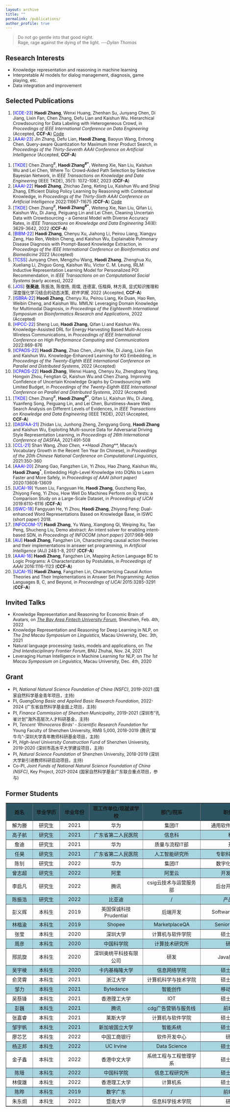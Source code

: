 ```yaml
---
layout: archive
title: ""
permalink: /publications/
author_profile: true
---
```



> Do not go gentle into that good night.<br>
Rage, rage against the dying of the light. ---<cite>Dylan Thomas</cite>

Research Interests
------
* Knowledge representation and reasoning in machine learning
* Interpretable AI models for dialog management, diagnosis, game playing, etc.
* Data integration and improvement

<span id='publist'>Selected Publications</span>
------
1. [<font color=Blue>ICDE-23</font>] **Haodi Zhang**, Wenxi Huang, Zhenhan Su, Junyang Chen, Di Jiang, Lixin Fan, Chen Zhang, Defu Lian and Kaishun Wu. Hierarchical Crowdsourcing for Data Labeling with Heterogeneous Crowd, in _Proceedings of IEEE International Conference on Data Engineering_ (Accepted, **CCF-A**) <a href="https://github.com/ResearchGroupHdZhang/HC-code">Code</a>
1. [<font color=Blue>AAAI-23</font>] Jin Zhang, Defu Lian, **Haodi Zhang**, Baoyun Wang, Enhong Chen. Query-aware Quantization for Maximum Inner Product Search, in _Proceedings of the Thirty-Seventh AAAI Conference on Artificial Intelligence_ (Accepted, **CCF-A**)
<!--- 1. [<font color=Blue>IEEE TCSS</font>] Junyang Chen, Mengzhu Wang, **Haodi Zhang**, Zhiguo Gong, Zhidan Liu, Kaishun Wu, Victor Leung, From Where and Where To Go: Deep User Interest Exploration for Sequential Location Recommendation, in _IEEE Transactions on Neural Networks and Learning Systems_ 2022 (Accepted)--->
1. [<font color=Blue>TKDE</font>] Chen Zhang<sup>#</sup>, **Haodi Zhang<sup>#*</sup>**, Weiteng Xie, Nan Liu, Kaishun Wu and Lei Chen, Where To: Crowd-Aided Path Selection by Selective Bayesian Network, in _IEEE Transactions on Knowledge and Data Engineering_ (IEEE TKDE), 35(1): 1072-1087, 2023 (**CCF-A**)
1. [<font color=Blue>AAAI-22</font>] **Haodi Zhang**, Zhichao Zeng, Keting Lu, Kaishun Wu and Shiqi Zhang, Efficient Dialog Policy Learning by Reasoning with Contextual Knowledge, in _Proceedings of the Thirty-Sixth AAAI Conference on Artificial Intelligence_ 2022:11667-11675 (**CCF-A**) <a href="https://github.com/ResearchGroupHdZhang/DPL_AAAI22">Code</a>
1. [<font color=Blue>TKDE</font>] Chen Zhang<sup>#</sup>, **Haodi Zhang<sup>#*</sup>**, Weiteng Xie, Nan Liu, Qifan Li, Kaishun Wu, Di Jiang, Peiguang Lin and Lei Chen, Cleaning Uncertain Data with Crowdsourcing - a General Model with Diverse Accuracy Rates, in _IEEE Transactions on Knowledge and Data Engineering_ 34(8): 3629-3642, 2022 (**CCF-A**)
1. [<font color=Blue>BIBM-22</font>] **Haodi Zhang**, Chenyu Xu, Jiahong Li, Peirou Liang, Xiangyu Zeng, Hao Ren, Weibin Cheng, and Kaishun Wu, Explainable Pulmonary Disease Diagnosis with Prompt-Based Knowledge Extraction, in _Proceedings of the IEEE International Conference on Bioinformatics and Biomedicine_ 2022 (Accepted)
1. [<font color=Blue>TCSS</font>] Junyang Chen, Mengzhu Wang, **Haodi Zhang**, Zhenghua Xu, Xueliang Li, Zhiguo Gong, Kaishun Wu, Victor C. M. Leung, IRLM: Inductive Representation Learning Model for Personalized POI Recommendation, in _IEEE Transactions on on Computational Social Systems_ (early access), 2022 
1. [<font color=Blue>JOS</font>] **张昊迪**, 陈振浩, 陈俊扬, 周熠, 连德富, 伍楷舜, 林方真, 显式知识推理和深度强化学习结合的动态决策, _软件学报_, 2022 (Accepted, **CCF-A**)
1. [<font color=Blue>ISBRA-22</font>] **Haodi Zhang**, Chenyu Xu, Peirou Liang, Ke Duan, Hao Ren, Weibin Cheng, and Kaishun Wu. MMLN: Leveraging Domain Knowledge for Multimodal Diagnosis, in _Proceedings of the Eighteenth International Symposium on Bioinformatics Research and Applications_, 2022 (Accepted)
1. [<font color=Blue>HPCC-22</font>] Sheng Luo, **Haodi Zhang**, Qifan Li and Kaishun Wu. Knowledge-Assisted DRL for Energy
Harvesting Based Multi-Access Wireless Communications, in _Proceedings of IEEE International Conference on High Performance Computing and Communications_ 2022:869-876
1. [<font color=Blue>ICPADS-22</font>] **Haodi Zhang**, Zhao Chen, Jinyin Nie, Di Jiang, Lixin Fan and Kaishun Wu. Knowledge-Enhanced Learning for KG Embedding, in _Proceedings of the Twenty-Eighth IEEE International Conference on Parallel and Distributed Systems_, 2022 (Accepted)
1. [<font color=Blue>ICPADS-22</font>] **Haodi Zhang**, Wenxi Huang, Chenyu Xu, Zhengbang Yang, Hongxin Zhou, Fengtian Qi, Kaishun Wu and Chen Zhang. Improving Confidence of Uncertain Knowledge Graphs by Crowdsourcing with Limited Budget, in _Proceedings of the Twenty-Eighth IEEE International Conference on Parallel and Distributed Systems_, 2022 (Accepted)
1. [<font color=Blue>TKDE</font>] Chen Zhang<sup>#</sup>, **Haodi Zhang<sup>#*</sup>**, Qifan Li, Kaishun Wu, Di Jiang, Yuanfeng Song, Peiguang Lin, and Lei Chen, Burstiness-Aware Web Search Analysis on Different Levels of Evidences, in _IEEE Transactions on Knowledge and Data Engineering_ (IEEE TKDE), 2021 (Accepted, **CCF-A**)
1. [<font color=Blue>DASFAA-21</font>] Zhidan Liu, Junhong Zheng, Zengyang Gong, **Haodi Zhang** and Kaishun Wu, Exploiting Multi-source Data for Adversarial Driving Style Representation Learning, in _Proceedings of 26th International Conference of DASFAA_, 2021:491-508 
1. [<font color=Blue>CCL-21</font>] Shan Wang<sup>*</sup>, Zhao Chen, **Haodi Zhang<sup>*</sup>**, Macau’s Vocabulary Growth in the Recent Ten Year (In Chinese), in _Proceedings of the 20th Chinese National Conference on Computational Linguistics_, 2021:350-360
1. [<font color=Blue>AAAI-20</font>] Zihang Gao, Fangzhen Lin, Yi Zhou, Hao Zhang, Kaishun Wu, **Haodi Zhang<sup>*</sup>**, Embedding High-Level Knowledge into DQNs to Learn Faster and More Safely, in _Proceedings of AAAI (short paper)_ 2020:13608-13609
1. [<font color=Blue>IJCAI-19</font>] Yusen Liu, Fangyuan He, **Haodi Zhang**, Guozheng Rao, Zhiyong Feng, Yi Zhou, How Well Do Machines Perform on IQ tests: a Comparison Study on a Large-Scale Dataset, in _Proceedings of IJCAI_ 2019:6110-6116 (**CCF-A**)
1. [<font color=Blue>ISWC-18</font>] Fangyuan He, Yi Zhou, **Haodi Zhang**, Zhiyong Feng: Dual-enhanced Word Representations Based on Knowledge Base, in ISWC (short paper) 2018.
1. [<font color=Blue>INFOCOM-17</font>] **Haodi Zhang**, Yu Wang, Xiangtong Qi, Weiping Xu, Tao Peng, Shucheng Liu, Demo abstract: An intent solver for enabling intent-based SDN, in _Proceedings of INFOCOM (short paper)_ 2017:968-969
1. [<font color=Blue>AIJ</font>] **Haodi Zhang**, Fangzhen Lin, Characterizing causal action theories and their implementations in answer set programming, in _Artificial Intelligence_ (AIJ) 248:1-8, 2017 (**CCF-A**)
1. [<font color=Blue>AAAI-16</font>] **Haodi Zhang**, Fangzhen Lin, Mapping Action Language BC to Logic Programs: A Characterization by Postulates, in _Proceedings of AAAI_ 2016:1116-1123 (**CCF-A**)
1. [<font color=Blue>IJCAI-15</font>] **Haodi Zhang**, Fangzhen Lin, Characterizing Causal Action Theories and Their Implementations in Answer Set Programming: Action Languages B, C, and Beyond, in _Proceedings of IJCAI_ 2015:3285-3291 (**CCF-A**)


Invited Talks
------
* Knowledge Representation and Reasoning for Economic Brain of Avatars, on _[The Bay Area Fintech University Forum](https://mp.weixin.qq.com/s/ssm4M0IlVAdh8KV_8CTVYA)_, Shenzhen, Feb. 4th, 2022
* Knowledge Representation and Reasoning for Deep Learning in NLP, on _The 2nd Macau Symposium on Linguistics_, Macau University, Dec. 3th, 2021
* Natural language processing: tasks, models and applications, on _The 2nd Interdisciplinary Frontier Forum_, BNU Zhuhai, Nov. 24, 2021
* Leveraging Human Intelligence in Machine Learning for NLP, on _The 1st Macau Symposium on Linguistics_, Macau University, Dec. 4th, 2020

Grant
------
* PI, _National Natural Science Foundation of China (NSFC)_, 2019-2021 (国家自然科学基金青年项目，主持)
* PI, _GuangDong Basic and Applied Basic Research Foundation_, 2022-2024 (广东省自然科学基金面上项目，主持)
* PI, _Finance Commission of Shenzhen Municipality_, 2019-2021 (深圳市“孔雀计划”海外高层次人才科研基金，主持)
* PI, _Tencent 'Rhinoceros Birds' - Scientific Research Foundation_ for Young Faculty of Shenzhen University, RMB 5,000, 2018-2019 (腾讯“犀牛鸟”-深圳大学青年教师科研基金项目，主持)
* PI, _High-level University Construction Fund_ of Shenzhen University, 2019-2020 (深圳市高水平大学建设项目，主持)
* PI, _Natural Science Foundation_ of Shenzhen University, 2018-2019 (深圳大学新引进教师科研启动项目，主持)
* Co-PI, _Joint Funds of National Natural Science Foundation of China (NSFC)_, Key Project, 2021-2024 (国家自然科学基金广东联合重点项目，参与)



<div style='display: none'>
Research Group Members
------

* Current students
  * Chenyu Xu, MPhil student, 2020.09-now
  * Wenxi Huang, MPhil student, 2020.09-now
  * Jinyin Nie, MPhil student, 2021.09-now
  * Min Cai, MPhil student, 2021.09-now
  * Jiping Zhang, MPhil student, 2021.09-now
  * Zhiqin Kuang, MPhil student, 2021.09-now
  
* Graduated students
  * Weiteng Xie, MPhil student, 2018.09~2021.06, Huawei 
  * Di Zhan, MPhil student, 2018.09-2021.06, Huawei 
  * Zihang Gao, MPhil student, 2018.09-2021.06, Guangdong second provincal general hospital
  * Hao Ren, MPhil student, 2018.09-2021.06, Guangdong second provincal general hospital
  * Qifan Li, MPhil student, 2019.09-2022.06, Tencent
  * Zhao Chen, MPhil student, 2019.09-2022.06, Huawei
  * Zhenhao Chen, MPhil student, 2019.09-2022.06, BYD
  * Zhichao Zeng, MPhil student, 2019.09-2022.06, Alibaba


{% if author.googlescholar %}
  You can also find my articles on <u><a href="{{author.googlescholar}}">my Google Scholar profile</a>.</u>
{% endif %}

{% include base_path %}

{% for post in site.publications reversed %}
  {% include archive-single.html %}
{% endfor %}
</div>


Former Students
------
<style>
tr:nth-child(even) {background-color: #A9D5E1;}
tr:hover {background-color: #2C5561;color:white;}
</style>
<table border="1" cellspacing="0" style="border-collapse:collapse; width:850px">
  <thead>
    <tr style="background-color:#2C5561">
      <th scope="col" style="height:24px; text-align:center; width:100px"><strong>姓名</strong></th>
      <th scope="col" style="height:24px; text-align:center; width:100px">毕业学历</th>
      <th scope="col" style="height:24px; text-align:center; width:100px"><strong>毕业年份</strong></th>
      <th scope="col" style="height:24px; text-align:center; width:200px"><strong>现工作单位/现就读学校</strong></th>
      <th scope="col" style="height:24px; text-align:center; width:200px"><strong>部门/院系</strong></th>
      <th scope="col" style="height:24px; text-align:center; width:200px"><strong>职位全称</strong></th>
    </tr>
  </thead>
  <tbody>
    <tr>
      <td style="height:24px; text-align:center; width:70px">解为滕</td>
      <td style="height:24px; text-align:center; width:70px">研究生</td>
      <td style="height:24px; text-align:center; width:70px">2021</td>
      <td style="height:24px; text-align:center; width:174px">华为</td>
      <td style="height:24px; text-align:center; width:180px">集团IT</td>
      <td style="height:24px; text-align:center; width:266px">通用软件开发工程师</td>
    </tr>
    <tr>
      <td style="height:24px; text-align:center; width:70px">高子航</td>
      <td style="height:24px; text-align:center; width:63px">研究生</td>
      <td style="height:24px; text-align:center; width:54px">2021</td>
      <td style="height:24px; text-align:center; width:174px">广东省第二人民医院</td>
      <td style="height:24px; text-align:center; width:180px">信息科</td>
      <td style="height:24px; text-align:center; width:266px">科员</td>
    </tr>
    <tr>
      <td style="height:24px; text-align:center; width:70px">詹迪</td>
      <td style="height:24px; text-align:center; width:63px">研究生</td>
      <td style="height:24px; text-align:center; width:54px">2021</td>
      <td style="height:24px; text-align:center; width:174px">华为</td>
      <td style="height:24px; text-align:center; width:180px">质量与流程IT部</td>
      <td style="height:24px; text-align:center; width:266px">开发</td>
    </tr>
    <tr>
      <td style="height:24px; text-align:center; width:70px">任昊</td>
      <td style="height:24px; text-align:center; width:63px">研究生</td>
      <td style="height:24px; text-align:center; width:54px">2021</td>
      <td style="height:24px; text-align:center; width:174px">广东省第二人民医院</td>
      <td style="height:24px; text-align:center; width:180px">人工智能研究所</td>
      <td style="height:24px; text-align:center; width:266px">专职科研人员岗</td>
    </tr>
    <tr>
      <td style="height:24px; text-align:center; width:70px">陈钊</td>
      <td style="height:24px; text-align:center; width:63px">研究生</td>
      <td style="height:24px; text-align:center; width:54px">2022</td>
      <td style="height:24px; text-align:center; width:174px">华为</td>
      <td style="height:24px; text-align:center; width:180px">集团IT</td>
      <td style="height:24px; text-align:center; width:266px">数字化IT工程师</td>
    </tr>
    <tr>
      <td style="height:24px; text-align:center; width:70px">曾志超</td>
      <td style="height:24px; text-align:center; width:63px">研究生</td>
      <td style="height:24px; text-align:center; width:54px">2022</td>
      <td style="height:24px; text-align:center; width:174px">阿里</td>
      <td style="height:24px; text-align:center; width:180px">阿里云</td>
      <td style="height:24px; text-align:center; width:266px">开发工程师</td>
    </tr>
    <tr>
      <td style="height:24px; text-align:center; width:70px">李启凡</td>
      <td style="height:24px; text-align:center; width:63px">研究生</td>
      <td style="height:24px; text-align:center; width:54px">2022</td>
      <td style="height:24px; text-align:center; width:174px">腾讯</td>
      <td style="height:24px; text-align:center; width:180px">csig云技术与运营服务部</td>
      <td style="height:24px; text-align:center; width:266px">后台开发工程师</td>
    </tr>
    <tr>
      <td style="height:24px; text-align:center; width:70px">陈振浩</td>
      <td style="height:24px; text-align:center; width:63px">研究生</td>
      <td style="height:24px; text-align:center; width:54px">2022</td>
      <td style="height:24px; text-align:center; width:174px">比亚迪</td>
      <td style="height:24px; text-align:center; width:180px">/</td>
      <td style="height:24px; text-align:center; width:266px">产品经理</td>
    </tr>
    <tr>
      <td style="height:24px; text-align:center; width:70px">彭义辉</td>
      <td style="height:24px; text-align:center; width:63px">本科生</td>
      <td style="height:24px; text-align:center; width:54px">2019</td>
      <td style="height:24px; text-align:center; width:174px">英国保诚科技 Prudential</td>
      <td style="height:24px; text-align:center; width:180px">后端开发</td>
      <td style="height:24px; text-align:center; width:266px">Software Engineer</td>
    </tr>
    <tr>
      <td style="height:24px; text-align:center; width:70px">林楷渝</td>
      <td style="height:24px; text-align:center; width:63px">本科生</td>
      <td style="height:24px; text-align:center; width:54px">2019</td>
      <td style="height:24px; text-align:center; width:174px">Shopee</td>
      <td style="height:24px; text-align:center; width:180px">MarketplaceQA</td>
      <td style="height:24px; text-align:center; width:266px">Senior Engineer</td>
    </tr>
    <tr>
      <td style="height:24px; text-align:center; width:70px">张莹</td>
      <td style="height:24px; text-align:center; width:63px">本科生</td>
      <td style="height:24px; text-align:center; width:54px">2020</td>
      <td style="height:24px; text-align:center; width:174px">深圳大学</td>
      <td style="height:24px; text-align:center; width:180px">计算机与软件学院</td>
      <td style="height:24px; text-align:center; width:266px">硕士研究生</td>
    </tr>
    <tr>
      <td style="height:24px; text-align:center; width:70px">周彦</td>
      <td style="height:24px; text-align:center; width:63px">本科生</td>
      <td style="height:24px; text-align:center; width:54px">2020</td>
      <td style="height:24px; text-align:center; width:174px">中国科学院</td>
      <td style="height:24px; text-align:center; width:180px">计算技术研究所</td>
      <td style="height:24px; text-align:center; width:266px">研究生</td>
    </tr>
    <tr>
      <td style="height:24px; text-align:center; width:70px">邢凯旋</td>
      <td style="height:24px; text-align:center; width:63px">本科生</td>
      <td style="height:24px; text-align:center; width:54px">2020</td>
      <td style="height:24px; text-align:center; width:174px">深圳奥统平科技有限公司</td>
      <td style="height:24px; text-align:center; width:180px">研发</td>
      <td style="height:24px; text-align:center; width:266px">Java后台开发</td>
    </tr>
    <tr>
      <td style="height:24px; text-align:center; width:70px">吴宇棱</td>
      <td style="height:24px; text-align:center; width:63px">本科生</td>
      <td style="height:24px; text-align:center; width:54px">2020</td>
      <td style="height:24px; text-align:center; width:174px">卡内基梅隆大学</td>
      <td style="height:24px; text-align:center; width:180px">信息网络学院</td>
      <td style="height:24px; text-align:center; width:266px">硕士研究生</td>
    </tr>
    <tr>
      <td style="height:24px; text-align:center; width:70px">俞灵霄</td>
      <td style="height:24px; text-align:center; width:63px">本科生</td>
      <td style="height:24px; text-align:center; width:54px">2021</td>
      <td style="height:24px; text-align:center; width:174px">浙江大学</td>
      <td style="height:24px; text-align:center; width:180px">计算机科学与技术学院</td>
      <td style="height:24px; text-align:center; width:266px">硕士研究生</td>
    </tr>
    <tr>
      <td style="height:24px; text-align:center; width:70px">邹力</td>
      <td style="height:24px; text-align:center; width:63px">本科生</td>
      <td style="height:24px; text-align:center; width:54px">2021</td>
      <td style="height:24px; text-align:center; width:174px">Bytedance</td>
      <td style="height:24px; text-align:center; width:180px">智能创作</td>
      <td style="height:24px; text-align:center; width:266px">移动端研发</td>
    </tr>
    <tr>
      <td style="height:23px; text-align:center; width:70px">吴蔡锋</td>
      <td style="height:23px; text-align:center; width:63px">本科生</td>
      <td style="height:23px; text-align:center; width:54px">2021</td>
      <td style="height:23px; text-align:center; width:174px">香港理工大学</td>
      <td style="height:23px; text-align:center; width:180px">IOT</td>
      <td style="height:23px; text-align:center; width:266px">硕士研究生</td>
    </tr>
    <tr>
      <td style="height:24px; text-align:center; width:70px">彭巍</td>
      <td style="height:24px; text-align:center; width:63px">本科生</td>
      <td style="height:24px; text-align:center; width:54px">2021</td>
      <td style="height:24px; text-align:center; width:174px">腾讯</td>
      <td style="height:24px; text-align:center; width:180px">cdg广告营销与服务线</td>
      <td style="height:24px; text-align:center; width:266px">前端开发</td>
    </tr>
    <tr>
      <td style="height:24px; text-align:center; width:70px">张嘉睿</td>
      <td style="height:24px; text-align:center; width:63px">本科生</td>
      <td style="height:24px; text-align:center; width:54px">2021</td>
      <td style="height:24px; text-align:center; width:174px">莱斯大学</td>
      <td style="height:24px; text-align:center; width:180px">计算机与软件学院</td>
      <td style="height:24px; text-align:center; width:266px">硕士研究生</td>
    </tr>
    <tr>
      <td style="height:24px; text-align:center; width:70px">邹宇帆</td>
      <td style="height:24px; text-align:center; width:63px">本科生</td>
      <td style="height:24px; text-align:center; width:54px">2021</td>
      <td style="height:24px; text-align:center; width:174px">新加坡国立大学</td>
      <td style="height:24px; text-align:center; width:180px">智能系统</td>
      <td style="height:24px; text-align:center; width:266px">硕士研究生</td>
    </tr>
    <tr>
      <td style="height:24px; text-align:center; width:70px">廖芯艺</td>
      <td style="height:24px; text-align:center; width:63px">本科生</td>
      <td style="height:24px; text-align:center; width:54px">2022</td>
      <td style="height:24px; text-align:center; width:174px">中国工商银行</td>
      <td style="height:24px; text-align:center; width:180px">软件开发中心</td>
      <td style="height:24px; text-align:center; width:266px">研发岗</td>
    </tr>
    <tr>
      <td style="height:24px; text-align:center; width:70px">杨正邦</td>
      <td style="height:24px; text-align:center; width:63px">本科生</td>
      <td style="height:24px; text-align:center; width:54px">2022</td>
      <td style="height:24px; text-align:center; width:174px">UC Irvine</td>
      <td style="height:24px; text-align:center; width:180px">Data Science</td>
      <td style="height:24px; text-align:center; width:266px">硕士研究生</td>
    </tr>
    <tr>
      <td style="height:24px; text-align:center; width:70px">金子鑫</td>
      <td style="height:24px; text-align:center; width:63px">本科生</td>
      <td style="height:24px; text-align:center; width:54px">2022</td>
      <td style="height:24px; text-align:center; width:174px">香港中文大学</td>
      <td style="height:24px; text-align:center; width:180px">系统工程与工程管理学系</td>
      <td style="height:24px; text-align:center; width:266px">硕士研究生</td>
    </tr>
    <tr>
      <td style="height:24px; text-align:center; width:70px">陈瑨</td>
      <td style="height:24px; text-align:center; width:63px">本科生</td>
      <td style="height:24px; text-align:center; width:54px">2022</td>
      <td style="height:24px; text-align:center; width:174px">中国科学院</td>
      <td style="height:24px; text-align:center; width:180px">信息工程研究所</td>
      <td style="height:24px; text-align:center; width:266px">硕士研究生</td>
    </tr>
    <tr>
      <td style="height:24px; text-align:center; width:70px">林俊雄</td>
      <td style="height:24px; text-align:center; width:63px">本科生</td>
      <td style="height:24px; text-align:center; width:54px">2022</td>
      <td style="height:24px; text-align:center; width:174px">香港理工大学</td>
      <td style="height:24px; text-align:center; width:180px">计算机系</td>
      <td style="height:24px; text-align:center; width:266px">硕士研究生</td>
    </tr>
    <tr>
      <td style="height:24px; text-align:center; width:70px">陈晔</td>
      <td style="height:24px; text-align:center; width:63px">本科生</td>
      <td style="height:24px; text-align:center; width:54px">2019</td>
      <td style="height:24px; text-align:center; width:174px">数字广东</td>
      <td style="height:24px; text-align:center; width:180px">/</td>
      <td style="height:24px; text-align:center; width:266px">前端开发</td>
    </tr>
    <tr>
      <td style="height:24px; text-align:center; width:70px">朱东炯</td>
      <td style="height:24px; text-align:center; width:63px">本科生</td>
      <td style="height:24px; text-align:center; width:54px">2022</td>
      <td style="height:24px; text-align:center; width:174px">暨南大学</td>
      <td style="height:24px; text-align:center; width:180px">信息科学技术学院</td>
      <td style="height:24px; text-align:center; width:266px">研究生</td>
    </tr>
  </tbody>
</table>
